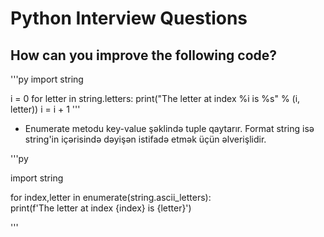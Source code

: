 # Python Interview Questions

## How can you improve the following code?

'''py
import string

i = 0
for letter in string.letters:
    print("The letter at index %i is %s" % (i, letter))
    i = i + 1
'''

* Enumerate metodu key-value şəklində tuple qaytarır. Format string isə string'in içərisində dəyişən istifadə etmək üçün əlverişlidir.

'''py

import string

for index,letter in enumerate(string.ascii_letters):    
    print(f'The letter at index {index} is {letter}')

'''
